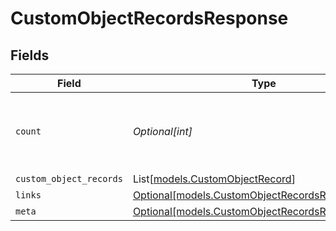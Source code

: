 # CustomObjectRecordsResponse


## Fields

| Field                                                                                              | Type                                                                                               | Required                                                                                           | Description                                                                                        |
| -------------------------------------------------------------------------------------------------- | -------------------------------------------------------------------------------------------------- | -------------------------------------------------------------------------------------------------- | -------------------------------------------------------------------------------------------------- |
| `count`                                                                                            | *Optional[int]*                                                                                    | :heavy_minus_sign:                                                                                 | The number of results returned for the current request                                             |
| `custom_object_records`                                                                            | List[[models.CustomObjectRecord](../models/customobjectrecord.md)]                                 | :heavy_minus_sign:                                                                                 | N/A                                                                                                |
| `links`                                                                                            | [Optional[models.CustomObjectRecordsResponseLinks]](../models/customobjectrecordsresponselinks.md) | :heavy_minus_sign:                                                                                 | N/A                                                                                                |
| `meta`                                                                                             | [Optional[models.CustomObjectRecordsResponseMeta]](../models/customobjectrecordsresponsemeta.md)   | :heavy_minus_sign:                                                                                 | N/A                                                                                                |